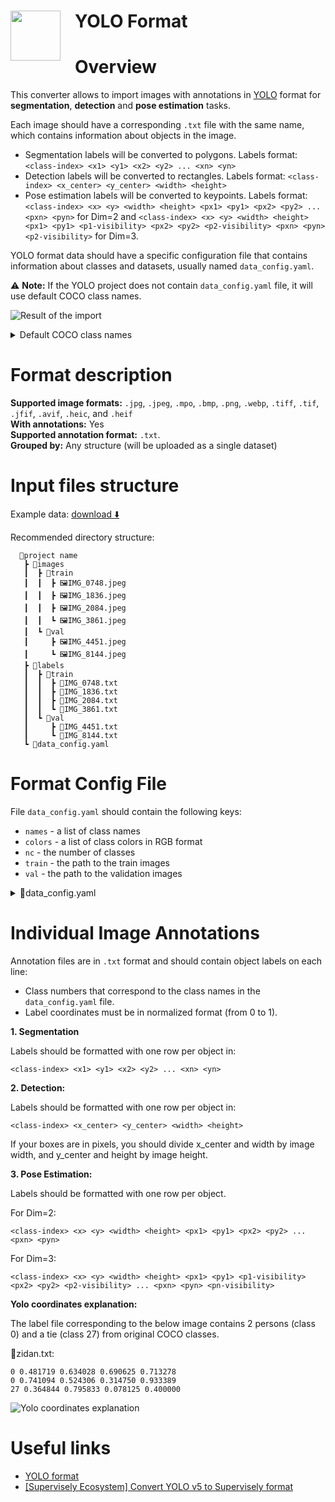 <h1 align="left" style="border-bottom: 0"> <img align="left" src="https://github.com/supervisely-ecosystem/import-wizard-docs/releases/download/v0.0.1/yolo_logo.png" width="80" style="padding-right: 20px;"> YOLO Format </h1>

# Overview

This converter allows to import images with annotations in <a href="https://docs.ultralytics.com/datasets/detect/" target="_blank">YOLO</a> format for **segmentation**, **detection** and **pose estimation** tasks.

Each image should have a corresponding `.txt` file with the same name, which contains information about objects in the image. 

- Segmentation labels will be converted to polygons. Labels format: `<class-index> <x1> <y1> <x2> <y2> ... <xn> <yn>`
- Detection labels will be converted to rectangles. Labels format: `<class-index> <x_center> <y_center> <width> <height>`
- Pose estimation labels will be converted to keypoints. Labels format: `<class-index> <x> <y> <width> <height> <px1> <py1> <px2> <py2> ... <pxn> <pyn>` for Dim=2 and `<class-index> <x> <y> <width> <height> <px1> <py1> <p1-visibility> <px2> <py2> <p2-visibility> <pxn> <pyn> <p2-visibility>` for Dim=3.

YOLO format data should have a specific configuration file that contains information about classes and datasets, usually named `data_config.yaml`.

⚠️ **Note:** If the YOLO project does not contain `data_config.yaml` file, it will use default COCO class names.

![Result of the import](https://github.com/supervisely-ecosystem/import-wizard-docs/assets/48913536/4452bac4-9316-41f4-a90c-e27786af738a)

<details>
    <summary> Default COCO class names </summary>

```text
names:
  [
    "person",
    "bicycle",
    "car",
    "motorcycle",
    "airplane",
    "bus",
    "train",
    "truck",
    "boat",
    "traffic light",
    "fire hydrant",
    "stop sign",
    "parking meter",
    "bench",
    "bird",
    "cat",
    "dog",
    "horse",
    "sheep",
    "cow",
    "elephant",
    "bear",
    "zebra",
    "giraffe",
    "backpack",
    "umbrella",
    "handbag",
    "tie",
    "suitcase",
    "frisbee",
    "skis",
    "snowboard",
    "sports ball",
    "kite",
    "baseball bat",
    "baseball glove",
    "skateboard",
    "surfboard",
    "tennis racket",
    "bottle",
    "wine glass",
    "cup",
    "fork",
    "knife",
    "spoon",
    "bowl",
    "banana",
    "apple",
    "sandwich",
    "orange",
    "broccoli",
    "carrot",
    "hot dog",
    "pizza",
    "donut",
    "cake",
    "chair",
    "couch",
    "potted plant",
    "bed",
    "dining table",
    "toilet",
    "tv",
    "laptop",
    "mouse",
    "remote",
    "keyboard",
    "cell phone",
    "microwave",
    "oven",
    "toaster",
    "sink",
    "refrigerator",
    "book",
    "clock",
    "vase",
    "scissors",
    "teddy bear",
    "hair drier",
    "toothbrush",
  ]

```

</details>

# Format description

**Supported image formats:** `.jpg`, `.jpeg`, `.mpo`, `.bmp`, `.png`, `.webp`, `.tiff`, `.tif`, `.jfif`, `.avif`, `.heic`, and `.heif`<br>
**With annotations:** Yes<br>
**Supported annotation format:** `.txt`.<br>
**Grouped by:** Any structure (will be uploaded as a single dataset)<br>

# Input files structure

Example data: [download ⬇️](https://github.com/supervisely-ecosystem/import-wizard-docs/files/14919196/sample_yolo.zip)<br>

Recommended directory structure:

```text
  📂project name
   ┣ 📂images
   ┃  ┣ 📂train
   ┃  ┃  ┣ 🖼️IMG_0748.jpeg
   ┃  ┃  ┣ 🖼️IMG_1836.jpeg
   ┃  ┃  ┣ 🖼️IMG_2084.jpeg
   ┃  ┃  ┗ 🖼️IMG_3861.jpeg
   ┃  ┗ 📂val
   ┃     ┣ 🖼️IMG_4451.jpeg
   ┃     ┗ 🖼️IMG_8144.jpeg
   ┣ 📂labels
   ┃  ┣ 📂train
   ┃  ┃  ┣ 📜IMG_0748.txt
   ┃  ┃  ┣ 📜IMG_1836.txt
   ┃  ┃  ┣ 📜IMG_2084.txt
   ┃  ┃  ┗ 📜IMG_3861.txt
   ┃  ┗ 📂val
   ┃     ┣ 📜IMG_4451.txt
   ┃     ┗ 📜IMG_8144.txt
   ┗ 📜data_config.yaml
```

# Format Config File

File `data_config.yaml` should contain the following keys:

- `names` - a list of class names
- `colors` - a list of class colors in RGB format
- `nc` - the number of classes
- `train` - the path to the train images
- `val` - the path to the validation images

<details>
    <summary>📜data_config.yaml</summary>

```yaml
names: [kiwi, lemon] # class names
colors: [[255, 1, 1], [1, 255, 1]] # class colors
nc: 2 # number of classes
train: ../lemons/images/train # path to train imgs (or "images/train")
val: ../lemons/images/val # path to val imgs (or "images/val")

# Keypoints (for pose estimation)
kpt_shape: [17, 3]  # number of keypoints, number of dims (2 for x,y or 3 for x,y,visible)
```

</details>

# Individual Image Annotations

Annotation files are in `.txt` format and should contain object labels on each line:

- Class numbers that correspond to the class names in the `data_config.yaml` file.
- Label coordinates must be in normalized format (from 0 to 1).

**1. Segmentation**

Labels should be formatted with one row per object in:

```text
<class-index> <x1> <y1> <x2> <y2> ... <xn> <yn>
```

**2. Detection:**

Labels should be formatted with one row per object in:

```text
<class-index> <x_center> <y_center> <width> <height>
```

If your boxes are in pixels, you should divide x_center and width by image width, and y_center and height by image height.

**3. Pose Estimation:**

Labels should be formatted with one row per object. 

For Dim=2:

```text
<class-index> <x> <y> <width> <height> <px1> <py1> <px2> <py2> ... <pxn> <pyn>
```

For Dim=3:

```text
<class-index> <x> <y> <width> <height> <px1> <py1> <p1-visibility> <px2> <py2> <p2-visibility> ... <pxn> <pyn> <pn-visibility>
```


**Yolo coordinates explanation:**

The label file corresponding to the below image contains 2 persons (class 0) and a tie (class 27) from original COCO classes.

📜zidan.txt:

```text
0 0.481719 0.634028 0.690625 0.713278
0 0.741094 0.524306 0.314750 0.933389
27 0.364844 0.795833 0.078125 0.400000
```

![Yolo coordinates explanation](https://github.com/supervisely-ecosystem/import-wizard-docs/assets/48913536/44917812-acf9-4f3c-8a14-fbc2cb3fe71e)

# Useful links

- <a href="https://docs.ultralytics.com/datasets/detect/" target="_blank">YOLO format</a>
- <a href="https://docs.ultralytics.com/datasets/detect/" target="_blank">[Supervisely Ecosystem] Convert YOLO v5 to Supervisely format</a>
